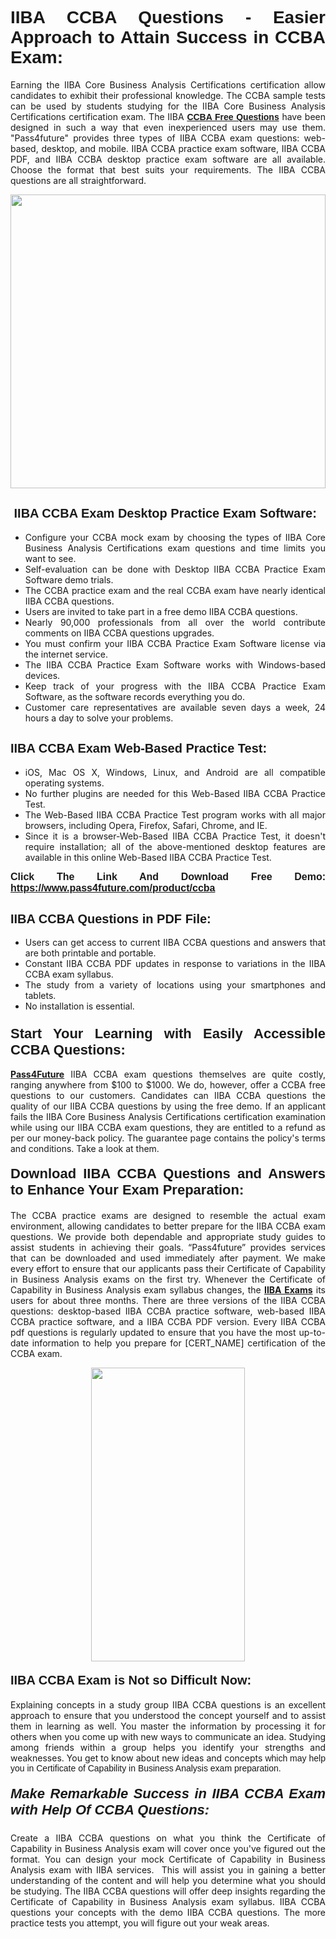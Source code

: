 <h1 style="text-align: justify;"><span style="font-family:Tahoma,Geneva,sans-serif;"><strong>IIBA CCBA Questions - Easier Approach to Attain Success in CCBA Exam:</strong></span></h1>

<p style="text-align: justify;">Earning the IIBA Core Business Analysis Certifications certification allow candidates to exhibit their professional knowledge. The CCBA sample tests can be used by students studying for the IIBA Core Business Analysis Certifications certification exam. The IIBA <a href="https://www.pass4future.com/questions/iiba/ccba"><span style="font-family:Tahoma,Geneva,sans-serif;"><strong>CCBA Free Questions</strong></span></a> have been designed in such a way that even inexperienced users may use them. "Pass4future" provides three types of IIBA CCBA exam questions: web-based, desktop, and mobile. IIBA CCBA practice exam software, IIBA CCBA PDF, and IIBA CCBA desktop practice exam software are all available. Choose the format that best suits your requirements. The IIBA CCBA questions are all straightforward.</p>

<p style="text-align: justify;"><a href="https://www.pass4future.com/product/ccba"><img alt="" src="https://lh3.googleusercontent.com/pw/AM-JKLU5_aushiRQbaoUdVonD_1om6esFnUm_j21jdeI1V3aesz_ETcO2Y8QVj0ZamD1vJ__MzXKNoh3XzzrDTXgudBuMwEatvdphNwcixeZDIncATvFdVanIchOfqVuIJHbWkG03KYMH2pwXnb7WaAnvI3g=w1366-h490-no?authuser=0" style="width: 100%; height: 470px;" /></a></p>

<h2 style="text-align: justify;"><strong><span style="font-family:Tahoma,Geneva,sans-serif;"><span style="font-size:20px;"> IIBA CCBA Exam Desktop Practice Exam Software:</span></span></strong></h2>

<ul>
	<li style="text-align: justify;">Configure your CCBA mock exam by choosing the types of IIBA Core Business Analysis Certifications exam questions and time limits you want to see.</li>
	<li style="text-align: justify;">Self-evaluation can be done with Desktop IIBA CCBA Practice Exam Software demo trials.</li>
	<li style="text-align: justify;">The CCBA practice exam and the real CCBA exam have nearly identical IIBA CCBA questions.</li>
	<li style="text-align: justify;">Users are invited to take part in a free demo IIBA CCBA questions.</li>
	<li style="text-align: justify;">Nearly 90,000 professionals from all over the world contribute comments on IIBA CCBA questions upgrades.</li>
	<li style="text-align: justify;">You must confirm your IIBA CCBA Practice Exam Software license via the internet service.</li>
	<li style="text-align: justify;">The IIBA CCBA Practice Exam Software works with Windows-based devices.</li>
	<li style="text-align: justify;">Keep track of your progress with the IIBA CCBA Practice Exam Software, as the software records everything you do.</li>
	<li style="text-align: justify;">Customer care representatives are available seven days a week, 24 hours a day to solve your problems.</li>
</ul>

<h2 style="text-align: justify;"><span style="font-family:Tahoma,Geneva,sans-serif;"><strong><span style="font-size:20px;">IIBA CCBA Exam Web-Based Practice Test:</span></strong></span></h2>

<ul>
	<li style="text-align: justify;">iOS, Mac OS X, Windows, Linux, and Android are all compatible operating systems.</li>
	<li style="text-align: justify;">No further plugins are needed for this Web-Based IIBA CCBA Practice Test.</li>
	<li style="text-align: justify;">The Web-Based IIBA CCBA Practice Test program works with all major browsers, including Opera, Firefox, Safari, Chrome, and IE.</li>
	<li style="text-align: justify;">Since it is a browser-Web-Based IIBA CCBA Practice Test, it doesn't require installation; all of the above-mentioned desktop features are available in this online Web-Based IIBA CCBA Practice Test.</li>
</ul>

<p style="text-align: justify;"><span style="font-family:Tahoma,Geneva,sans-serif;"><span style="font-size:16px;"><strong>Click The Link And Download Free Demo:</strong></span></span> <a href="https://www.pass4future.com/product/ccba"><span style="font-family:Tahoma,Geneva,sans-serif;"><span style="font-size:16px;"><strong>https://www.pass4future.com/product/ccba</strong></span></span></a></p>

<h2 style="text-align: justify;"><strong><span style="font-family:Tahoma,Geneva,sans-serif;"><span style="font-size:20px;">IIBA CCBA Questions in PDF File:</span></span></strong></h2>

<ul>
	<li style="text-align: justify;">Users can get access to current IIBA CCBA questions and answers that are both printable and portable.</li>
	<li style="text-align: justify;">Constant IIBA CCBA PDF updates in response to variations in the IIBA CCBA exam syllabus.</li>
	<li style="text-align: justify;">The study from a variety of locations using your smartphones and tablets.</li>
	<li style="text-align: justify;">No installation is essential.</li>
</ul>

<h3 style="text-align: justify;"><span style="font-family:Tahoma,Geneva,sans-serif;"><strong><span style="font-size:22px;">Start Your Learning with Easily Accessible CCBA Questions:</span></strong></span></h3>

<p style="text-align: justify;"><strong><a href="https://www.pass4future.com/">Pass4Future</a></strong> IIBA CCBA exam questions themselves are quite costly, ranging anywhere from $100 to $1000. We do, however, offer a CCBA free questions to our customers. Candidates can IIBA CCBA questions the quality of our IIBA CCBA questions by using the free demo. If an applicant fails the IIBA Core Business Analysis Certifications certification examination while using our IIBA CCBA exam questions, they are entitled to a refund as per our money-back policy. The guarantee page contains the policy's terms and conditions. Take a look at them.</p>

<h4 style="text-align: justify;"><strong><span style="font-family:Tahoma,Geneva,sans-serif;"><span style="font-size:22px;">Download IIBA CCBA Questions and Answers to Enhance Your Exam Preparation:</span></span></strong></h4>

<p style="text-align: justify;">The CCBA practice exams are designed to resemble the actual exam environment, allowing candidates to better prepare for the IIBA CCBA exam questions. We provide both dependable and appropriate study guides to assist students in achieving their goals. “Pass4future” provides services that can be downloaded and used immediately after payment. We make every effort to ensure that our applicants pass their Certificate of Capability in Business Analysis exams on the first try. Whenever the Certificate of Capability in Business Analysis exam syllabus changes, the <strong><a href="https://www.pass4future.com/iiba">IIBA Exams</a></strong> its users for about three months. There are three versions of the IIBA CCBA questions: desktop-based IIBA CCBA practice software, web-based IIBA CCBA practice software, and a IIBA CCBA PDF version. Every IIBA CCBA pdf questions is regularly updated to ensure that you have the most up-to-date information to help you prepare for [CERT_NAME] certification of the CCBA exam.</p>

<p style="text-align: center;"><a href="https://www.pass4future.com/product/ccba"><img alt="" src="https://lh3.googleusercontent.com/pw/AM-JKLV3yUm3jiqqIo1xIsj1VJ_UeysYexQY-pRYO0rIFl3vg11QZioN-gzffpw2AfKqFynWuvoXOreWrWS0swpr4xmOSWfwII2jvatteuqrfxiWGFBSHPiZUCoi33jqeymK5dmu-0enyX6tayRCAMHw05jv=s617-no?authuser=0" style="width: 70%; height: 470px;" /></a></p>

<h4 style="text-align: justify;"><strong><span style="font-family:Tahoma,Geneva,sans-serif;"><span style="font-size:20px;">IIBA CCBA Exam is Not so Difficult Now:</span></span></strong></h4>

<p style="text-align: justify;">Explaining concepts in a study group IIBA CCBA questions is an excellent approach to ensure that you understood the concept yourself and to assist them in learning as well. You master the information by processing it for others when you come up with new ways to communicate an idea. Studying among friends within a group helps you identify your strengths and weaknesses. You get to know about new ideas and concepts <span style="font-family:Tahoma,Geneva,sans-serif;">which may help you in Certificate of Capability in Business Analysis exam preparation.</span></p>

<h5 style="text-align: justify;"><span style="font-family:Tahoma,Geneva,sans-serif;"><span style="font-size:22px;"><strong>Make Remarkable Success in IIBA CCBA Exam with Help Of CCBA Questions:</strong></span></span></h5>

<p style="text-align: justify;">Create a IIBA CCBA questions on what you think the Certificate of Capability in Business Analysis exam will cover once you've figured out the format. You can design your mock Certificate of Capability in Business Analysis exam with IIBA services.  This will assist you in gaining a better understanding of the content and will help you determine what you should be studying. The IIBA CCBA questions will offer deep insights regarding the Certificate of Capability in Business Analysis exam syllabus. IIBA CCBA questions your concepts with the demo IIBA CCBA questions. The more practice tests you attempt, you will figure out your weak areas.</p>
